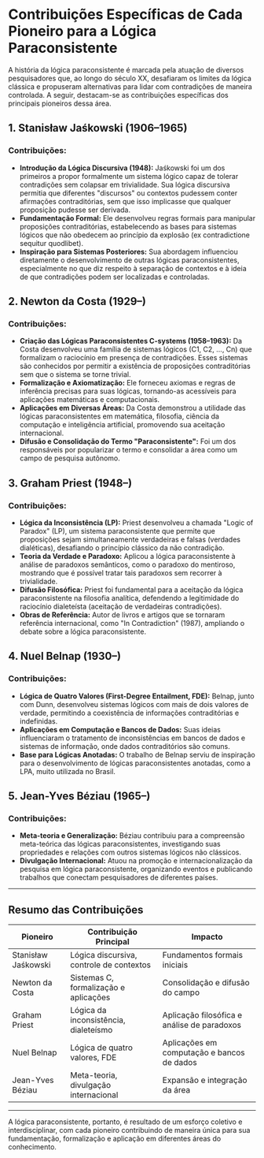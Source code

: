 
# Contribuições Específicas de Cada Pioneiro para a Lógica Paraconsistente

A história da lógica paraconsistente é marcada pela atuação de diversos pesquisadores que, ao longo do século XX, desafiaram os limites da lógica clássica e propuseram alternativas para lidar com contradições de maneira controlada. A seguir, destacam-se as contribuições específicas dos principais pioneiros dessa área.

## 1. **Stanisław Jaśkowski (1906–1965)**

### Contribuições:
- **Introdução da Lógica Discursiva (1948):** Jaśkowski foi um dos primeiros a propor formalmente um sistema lógico capaz de tolerar contradições sem colapsar em trivialidade. Sua lógica discursiva permitia que diferentes "discursos" ou contextos pudessem conter afirmações contraditórias, sem que isso implicasse que qualquer proposição pudesse ser derivada.
- **Fundamentação Formal:** Ele desenvolveu regras formais para manipular proposições contraditórias, estabelecendo as bases para sistemas lógicos que não obedecem ao princípio da explosão (ex contradictione sequitur quodlibet).
- **Inspiração para Sistemas Posteriores:** Sua abordagem influenciou diretamente o desenvolvimento de outras lógicas paraconsistentes, especialmente no que diz respeito à separação de contextos e à ideia de que contradições podem ser localizadas e controladas.

## 2. **Newton da Costa (1929–)**

### Contribuições:
- **Criação das Lógicas Paraconsistentes C-systems (1958–1963):** Da Costa desenvolveu uma família de sistemas lógicos (C1, C2, ..., Cn) que formalizam o raciocínio em presença de contradições. Esses sistemas são conhecidos por permitir a existência de proposições contraditórias sem que o sistema se torne trivial.
- **Formalização e Axiomatização:** Ele forneceu axiomas e regras de inferência precisas para suas lógicas, tornando-as acessíveis para aplicações matemáticas e computacionais.
- **Aplicações em Diversas Áreas:** Da Costa demonstrou a utilidade das lógicas paraconsistentes em matemática, filosofia, ciência da computação e inteligência artificial, promovendo sua aceitação internacional.
- **Difusão e Consolidação do Termo "Paraconsistente":** Foi um dos responsáveis por popularizar o termo e consolidar a área como um campo de pesquisa autônomo.

## 3. **Graham Priest (1948–)**

### Contribuições:
- **Lógica da Inconsistência (LP):** Priest desenvolveu a chamada "Logic of Paradox" (LP), um sistema paraconsistente que permite que proposições sejam simultaneamente verdadeiras e falsas (verdades dialéticas), desafiando o princípio clássico da não contradição.
- **Teoria da Verdade e Paradoxo:** Aplicou a lógica paraconsistente à análise de paradoxos semânticos, como o paradoxo do mentiroso, mostrando que é possível tratar tais paradoxos sem recorrer à trivialidade.
- **Difusão Filosófica:** Priest foi fundamental para a aceitação da lógica paraconsistente na filosofia analítica, defendendo a legitimidade do raciocínio dialeteísta (aceitação de verdadeiras contradições).
- **Obras de Referência:** Autor de livros e artigos que se tornaram referência internacional, como "In Contradiction" (1987), ampliando o debate sobre a lógica paraconsistente.

## 4. **Nuel Belnap (1930–)**

### Contribuições:
- **Lógica de Quatro Valores (First-Degree Entailment, FDE):** Belnap, junto com Dunn, desenvolveu sistemas lógicos com mais de dois valores de verdade, permitindo a coexistência de informações contraditórias e indefinidas.
- **Aplicações em Computação e Bancos de Dados:** Suas ideias influenciaram o tratamento de inconsistências em bancos de dados e sistemas de informação, onde dados contraditórios são comuns.
- **Base para Lógicas Anotadas:** O trabalho de Belnap serviu de inspiração para o desenvolvimento de lógicas paraconsistentes anotadas, como a LPA, muito utilizada no Brasil.

## 5. **Jean-Yves Béziau (1965–)**

### Contribuições:
- **Meta-teoria e Generalização:** Béziau contribuiu para a compreensão meta-teórica das lógicas paraconsistentes, investigando suas propriedades e relações com outros sistemas lógicos não clássicos.
- **Divulgação Internacional:** Atuou na promoção e internacionalização da pesquisa em lógica paraconsistente, organizando eventos e publicando trabalhos que conectam pesquisadores de diferentes países.

---

## **Resumo das Contribuições**

| Pioneiro            | Contribuição Principal                                      | Impacto                                   |
|---------------------|------------------------------------------------------------|-------------------------------------------|
| Stanisław Jaśkowski | Lógica discursiva, controle de contextos                   | Fundamentos formais iniciais              |
| Newton da Costa     | Sistemas C, formalização e aplicações                      | Consolidação e difusão do campo           |
| Graham Priest       | Lógica da inconsistência, dialeteísmo                      | Aplicação filosófica e análise de paradoxos|
| Nuel Belnap         | Lógica de quatro valores, FDE                              | Aplicações em computação e bancos de dados|
| Jean-Yves Béziau    | Meta-teoria, divulgação internacional                      | Expansão e integração da área             |

---

A lógica paraconsistente, portanto, é resultado de um esforço coletivo e interdisciplinar, com cada pioneiro contribuindo de maneira única para sua fundamentação, formalização e aplicação em diferentes áreas do conhecimento.
```

